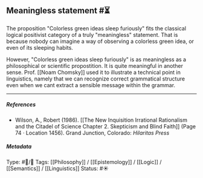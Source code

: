 ## Meaningless statement  #⏳

The proposition "Colorless green ideas sleep furiously" fits the classical logical positivist category of a truly "meaningless" statement. That is because nobody can imagine a way of observing a colorless green idea, or even of its sleeping habits. 

However, "Colorless green ideas sleep furiously" is as meaningless as a philosophical or scientific propostition. It is quite meaningful in another sense. Prof. [[Noam Chomsky]] used it to illustrate a technical point in linguistics, namely that we can recognize correct grammatical structure even when we cant extract a sensible message within the grammar. 

___

##### References

- Wilson, A., Robert (1986). [[The New Inquisition Irrational Rationalism and the Citadel of Science Chapter 2. Skepticism and Blind Faith]] (Page 74 · Location 1456). Grand Junction, Colorado: _Hilaritas Press_

##### Metadata

Type: #🔵/🔵 
Tags: [[Philosophy]] / [[Epistemology]] / [[Logic]] / [[Semantics]] / [[Linguistics]]
Status: #☀️ 
